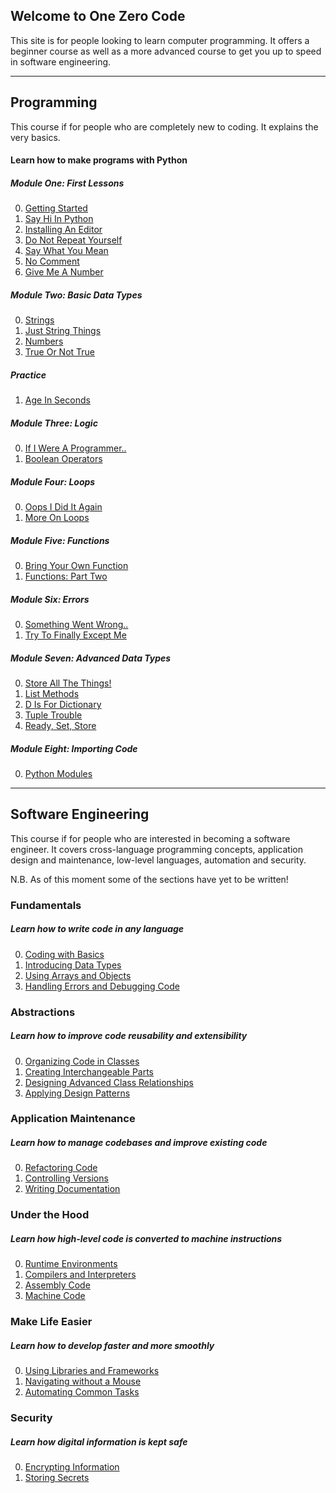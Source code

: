 ## Welcome to One Zero Code
This site is for people looking to learn computer programming. It offers a beginner course as well as a more advanced course to get you up to speed in software engineering.

---

## Programming
This course if for people who are completely new to coding. It explains the very basics.
#### Learn how to make programs with Python
##### Module One: First Lessons
0. [Getting Started](beginner/getting-started.md)
1. [Say Hi In Python](beginner/simplest.md)
2. [Installing An Editor](beginner/editor.md)
3. [Do Not Repeat Yourself](beginner/dont-repeat.md)
4. [Say What You Mean](beginner/say-what-you-mean.md)
5. [No Comment](beginner/comment.md)
6. [Give Me A Number](beginner/input.md)

##### Module Two: Basic Data Types
0. [Strings](beginner/string.md)
1. [Just String Things](beginner/strings-2.md)
2. [Numbers](beginner/number.md)
3. [True Or Not True](beginner/booleans.md)

##### Practice
1. [Age In Seconds](beginner/exercise-1.md)

##### Module Three: Logic
0. [If I Were A Programmer..](beginner/logic.md)
1. [Boolean Operators](beginner/bool-operators.md)

##### Module Four: Loops
0. [Oops I Did It Again](beginner/loop.md)
1. [More On Loops](beginner/for-loop.md)

##### Module Five: Functions
0. [Bring Your Own Function](beginner/function.md)
1. [Functions: Part Two](beginner/function-2.md)

##### Module Six: Errors
0. [Something Went Wrong..](beginner/error.md)
1. [Try To Finally Except Me](beginner/try-except.md)

##### Module Seven: Advanced Data Types
0. [Store All The Things!](beginner/list.md)
1. [List Methods](beginner/list-2.md)
2. [D Is For Dictionary](beginner/dictionary.md)
3. [Tuple Trouble](beginner/tuple.md)
4. [Ready, Set, Store](beginner/set.md)

##### Module Eight: Importing Code
0. [Python Modules](beginner/module.md)

---

## Software Engineering
This course if for people who are interested in becoming a software engineer. It covers cross-language programming concepts, application design and maintenance, low-level languages, automation and security.

N.B. As of this moment some of the sections have yet to be written!

### Fundamentals
##### Learn how to write code in any language
0. [Coding with Basics](programming.md)
1. [Introducing Data Types](data-types.md)
2. [Using Arrays and Objects](arrays-and-objects.md)
3. [Handling Errors and Debugging Code](errors.md)

### Abstractions
##### Learn how to improve code reusability and extensibility
0. [Organizing Code in Classes](oop.md)
1. [Creating Interchangeable Parts](interchangeable-parts.md)
2. [Designing Advanced Class Relationships](interactions.md)
3. [Applying Design Patterns](design-patterns.md)

### Application Maintenance
##### Learn how to manage codebases and improve existing code
0. [Refactoring Code](refactoring.md)
1. [Controlling Versions](versioning.md)
2. [Writing Documentation](documenting.md)

<!-- ### User-Computer Interfaces
##### Learn how users can talk to computers and computers can talk to each other
1. [Interacting with Terminals](terminals.md)
2. [Designing Application Programming Interfaces](apis.md)
3. [Creating Command Line Interfaces](clis.md) -->

### Under the Hood
##### Learn how high-level code is converted to machine instructions
0. [Runtime Environments](runtime.md)
1. [Compilers and Interpreters](compilers.md)
2. [Assembly Code](assembly.md)
3. [Machine Code](machine_code.md)

### Make Life Easier
##### Learn how to develop faster and more smoothly
0. [Using Libraries and Frameworks](libraries-frameworks.md) 
1. [Navigating without a Mouse](mouseless-navigation.md)
2. [Automating Common Tasks](scripting.md)

### Security
##### Learn how digital information is kept safe
0. [Encrypting Information](encryption.md)
1. [Storing Secrets](secrets.md)


<!-- ### Getting Started
##### Setup a coding environment
1. [Introducing the Course](introduction.md)
2. [Installing an Editor](editors.md)
3. [Setting Up Your Preferred Language](setups.md) -->